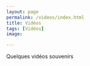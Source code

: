 ```yaml
---
layout: page
permalink: /videos/index.html
title: Vidéos
tags: [Vidéos]
image:

---
```



Quelques vidéos souvenirs
